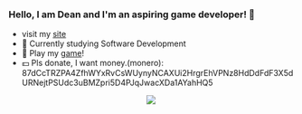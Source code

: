### Hello, I am Dean and I'm an aspiring game developer! 👋

- visit my [site](deanlemans.github.io)
- 🌱 Currently studying Software Development
- 👾 Play my [game](https://deanlemans.itch.io/2d-platformer-godot)!
- 💵 Pls donate, I want money.(monero): 87dCcTRZPA4ZfhWYxRvCsWUynyNCAXUi2HrgrEhVPNz8HdDdFdF3X5dURNejtPSUdc3uBMZpri5D4PJqJwacXDa1AYahHQ5

<div id="header" align="center">
  <img src="https://media.giphy.com/media/enj50kao8gMfu/giphy.gif"/>
</div>
